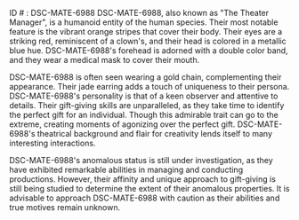 ID # : DSC-MATE-6988
DSC-MATE-6988, also known as "The Theater Manager", is a humanoid entity of the human species. Their most notable feature is the vibrant orange stripes that cover their body. Their eyes are a striking red, reminiscent of a clown's, and their head is colored in a metallic blue hue. DSC-MATE-6988's forehead is adorned with a double color band, and they wear a medical mask to cover their mouth. 

DSC-MATE-6988 is often seen wearing a gold chain, complementing their appearance. Their jade earring adds a touch of uniqueness to their persona. DSC-MATE-6988's personality is that of a keen observer and attentive to details. Their gift-giving skills are unparalleled, as they take time to identify the perfect gift for an individual. Though this admirable trait can go to the extreme, creating moments of agonizing over the perfect gift. DSC-MATE-6988's theatrical background and flair for creativity lends itself to many interesting interactions. 

DSC-MATE-6988's anomalous status is still under investigation, as they have exhibited remarkable abilities in managing and conducting productions. However, their affinity and unique approach to gift-giving is still being studied to determine the extent of their anomalous properties. It is advisable to approach DSC-MATE-6988 with caution as their abilities and true motives remain unknown.